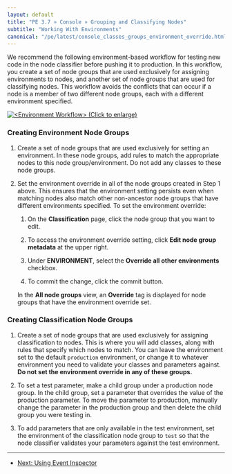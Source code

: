 ```yaml
---
layout: default
title: "PE 3.7 » Console » Grouping and Classifying Nodes"
subtitle: "Working With Environments"
canonical: "/pe/latest/console_classes_groups_environment_override.html"
---
```


[env_workflow_diagram]: ./images/console/env_workflow.svg

We recommend the following environment-based workflow for testing new code in the node classifier before pushing it to production. In this workflow, you create a set of node groups that are used exclusively for assigning environments to nodes, and another set of node groups that are used for classifying nodes. This workflow avoids the conflicts that can occur if a node is a member of two different node groups, each with a different environment specified.

<a href="<./images/console/env_workflow.svg>"><img src="<./images/console/env_workflow.svg>" alt="<Environment Workflow>" title="Click to enlarge"> (Click to enlarge)</a>

### Creating Environment Node Groups

1. Create a set of node groups that are used exclusively for setting an environment. In these node groups, add rules to match the appropriate nodes to this node group/environment. Do not add any classes to these node groups.

2. Set the environment override in all of the node groups created in Step 1 above. This ensures that the environment setting persists even when matching nodes also match other non-ancestor node groups that have different environments specified. To set the environment override:

    1. On the **Classification** page, click the node group that you want to edit.

    2. To access the environment override setting, click **Edit node group metadata** at the upper right.

    3. Under **ENVIRONMENT**, select the **Override all other environments** checkbox.

    4. To commit the change, click the commit button.

    In the **All node groups** view, an **Override** tag is displayed for node groups that      have the environment override set. 
    
### Creating Classification Node Groups

1. Create a set of node groups that are used exclusively for assigning classification to nodes. This is where you will add classes, along with rules that specify which nodes to match. You can leave the environment set to the default `production` environment, or change it to whatever environment you need to validate your classes and parameters against. **Do not set the environment override in any of these groups.**

2. To set a test parameter, make a child group under a production node group. In the child group, set a parameter that overrides the value of the production parameter. To move the parameter to production, manually change the parameter in the production group and then delete the child group you were testing in.

3. To add parameters that are only available in the test environment, set the environment of the classification node group to `test` so that the node classifier validates your parameters against the test environment.


* * *

- [Next: Using Event Inspector](./console_event-inspector.html)